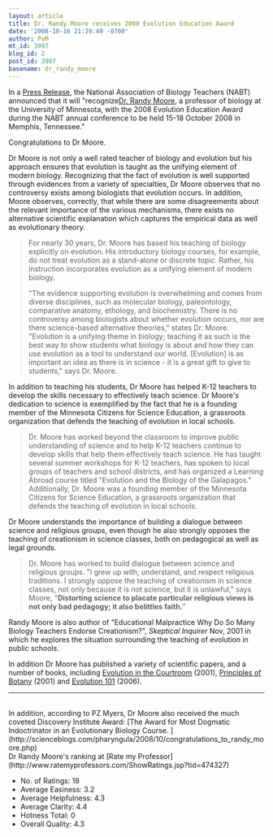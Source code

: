 ```yaml
---
layout: article
title: Dr. Randy Moore receives 2008 Evolution Education Award
date: '2008-10-16 21:29:40 -0700'
author: PvM
mt_id: 3997
blog_id: 2
post_id: 3997
basename: dr_randy_moore
---
```

In a [Press Release](http://www.eurekalert.org/pub_releases/2008-10/aiob-ber100708.php), the National Association of Biology Teachers (NABT) announced that it will 
"recognize[Dr. Randy Moore](http://www.mnscience.org/index.php?id=52), a professor of biology at the University of Minnesota, with the 2008 Evolution Education Award during the NABT annual conference to be held 15-18 October 2008 in Memphis, Tennessee."

Congratulations to Dr Moore.

Dr Moore is not only a well rated teacher of biology and evolution but his approach ensures that evolution is taught as the unifying element of modern biology. Recognizing that the fact of evolution is well supported through evidences from a variety of specialties, Dr Moore observes that no controversy exists among biologists that evolution occurs. In addition, Moore observes, correctly, that while there are some disagreements about the relevant importance of the various mechanisms, there exists no alternative scientific explanation which captures the empirical data as well as evolutionary theory.

> For nearly 30 years, Dr. Moore has based his teaching of biology explicitly on evolution. His introductory biology courses, for example, do not treat evolution as a stand-alone or discrete topic. Rather, his instruction incorporates evolution as a unifying element of modern biology.
> 
> "The evidence supporting evolution is overwhelming and comes from diverse disciplines, such as molecular biology, paleontology, comparative anatomy, ethology, and biochemistry. There is no controversy among biologists about whether evolution occurs, nor are there science-based alternative theories," states Dr. Moore. "Evolution is a unifying theme in biology; teaching it as such is the best way to show students what biology is about and how they can use evolution as a tool to understand our world. \[Evolution\] is as important an idea as there is in science - it is a great gift to give to students," says Dr. Moore. 

In addition to teaching his students, Dr Moore has helped K-12 teachers to develop the skills necessary to effectively teach science. Dr Moore's dedication to science is exemplified by the fact that he is a founding member of the Minnesota Citizens for Science Education, a grassroots organization that defends the teaching of evolution in local schools.

> Dr. Moore has worked beyond the classroom to improve public understanding of science and to help K-12 teachers continue to develop skills that help them effectively teach science. He has taught several summer workshops for K-12 teachers, has spoken to local groups of teachers and school districts, and has organized a Learning Abroad course titled "Evolution and the Biology of the Galapagos." Additionally, Dr. Moore was a founding member of the Minnesota Citizens for Science Education, a grassroots organization that defends the teaching of evolution in local schools.

Dr Moore understands the importance of building a dialogue between science and religious groups, even though he also strongly opposes the teaching of creationism in science classes, both on pedagogical as well as legal grounds.

> Dr. Moore has worked to build dialogue between science and religious groups. "I grew up with, understand, and respect religious traditions. I strongly oppose the teaching of creationism in science classes, not only because it is not science, but it is unlawful," says Moore, "**Distorting science to placate particular religious views is not only bad pedagogy; it also belittles faith.**"

Randy Moore is also author of "Educational Malpractice Why Do So Many Biology Teachers Endorse Creationism?", _Skeptical Inquirer_ Nov, 2001 in which he explores the situation surrounding the teaching of evolution in public schools.

In addition Dr Moore  has published a variety of scientific papers, and a number of books, including [Evolution in the Courtroom](http://www.amazon.com/gp/product/157607420X/103-9156826-5356664?v=glance&amp;n=283155) (2001), [Principles of Botany](http://www.amazon.com/gp/product/0072472898/103-9156826-5356664?v=glance&amp;n=283155) (2001) and [Evolution 101](http://www.greenwood.com/catalog/GR3292.aspx) (2006).


*********


<br />
In addition, according to PZ Myers, Dr Moore also received the much coveted Discovery Institute Award: [The Award for Most Dogmatic Indoctrinator in an Evolutionary Biology Course. ](http://scienceblogs.com/pharyngula/2008/10/congratulations_to_randy_moore.php)
<br />
Dr Randy Moore's ranking at [Rate my Professor](http://www.ratemyprofessors.com/ShowRatings.jsp?tid=474327)



*  No. of Ratings: 18
* Average Easiness: 3.2
* Average Helpfulness: 4.3
* Average Clarity: 4.4
* Hotness Total: 0
* Overall Quality: 4.3
